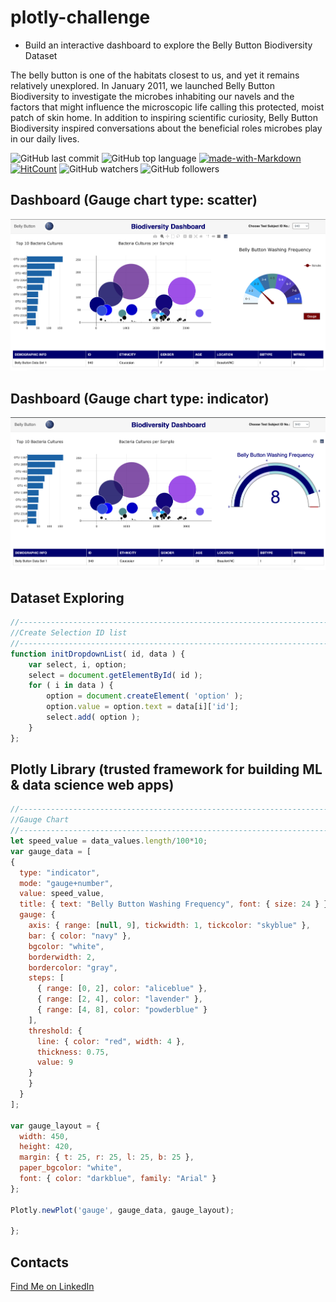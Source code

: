 # plotly-challenge
* Build an interactive dashboard to explore the Belly Button Biodiversity Dataset

The belly button is one of the habitats closest to us, and yet it remains relatively unexplored. In January 2011, we launched Belly Button Biodiversity to investigate the microbes inhabiting our navels and the factors that might influence the microscopic life calling this protected, moist patch of skin home. In addition to inspiring scientific curiosity, Belly Button Biodiversity inspired conversations about the beneficial roles microbes play in our daily lives.

![GitHub last commit](https://img.shields.io/github/last-commit/OlegRyzhkov2020/javascript-challenge)
![GitHub top language](https://img.shields.io/github/languages/top/OlegRyzhkov2020/plotly-challenge)
[![made-with-Markdown](https://img.shields.io/badge/Made%20with-Markdown-1f425f.svg)](http://commonmark.org)
[![HitCount](http://hits.dwyl.com/OlegRyzhkov2020/oil-project.svg)](http://hits.dwyl.com/OlegRyzhkov2020/plotly-challenge)
![GitHub watchers](https://img.shields.io/github/watchers/OlegRyzhkov2020/sql-challenge?label=Watch&style=social)
![GitHub followers](https://img.shields.io/github/followers/OlegRyzhkov2020?label=Follow&style=social)


## Dashboard (Gauge chart type: scatter)

![dashboard_slide](Images/biodashboard1.png)

## Dashboard (Gauge chart type: indicator)

![dashboard_slide](Images/biodashboard.png)

## Dataset Exploring

```JavaScript
//------------------------------------------------------------------------------
//Create Selection ID list
//------------------------------------------------------------------------------
function initDropdownList( id, data ) {
    var select, i, option;
    select = document.getElementById( id );
    for ( i in data ) {
        option = document.createElement( 'option' );
        option.value = option.text = data[i]['id'];
        select.add( option );
    }
};

```
## Plotly Library (trusted framework for building ML & data science web apps)

```JavaScript
//------------------------------------------------------------------------------
//Gauge Chart
//------------------------------------------------------------------------------
let speed_value = data_values.length/100*10;
var gauge_data = [
{
  type: "indicator",
  mode: "gauge+number",
  value: speed_value,
  title: { text: "Belly Button Washing Frequency", font: { size: 24 } },
  gauge: {
    axis: { range: [null, 9], tickwidth: 1, tickcolor: "skyblue" },
    bar: { color: "navy" },
    bgcolor: "white",
    borderwidth: 2,
    bordercolor: "gray",
    steps: [
      { range: [0, 2], color: "aliceblue" },
      { range: [2, 4], color: "lavender" },
      { range: [4, 8], color: "powderblue" }
    ],
    threshold: {
      line: { color: "red", width: 4 },
      thickness: 0.75,
      value: 9
    }
    }
  }
];

var gauge_layout = {
  width: 450,
  height: 420,
  margin: { t: 25, r: 25, l: 25, b: 25 },
  paper_bgcolor: "white",
  font: { color: "darkblue", family: "Arial" }
};

Plotly.newPlot('gauge', gauge_data, gauge_layout);

};
```
## Contacts
[Find Me on
LinkedIn](https://www.linkedin.com/in/oleg-n-ryzhkov/)
